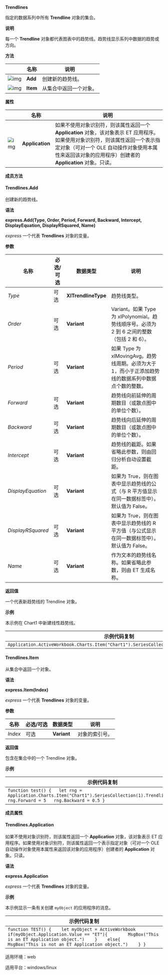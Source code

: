 **Trendlines**



指定的数据系列中所有 **Trendline** 对象的集合。

**说明**

每一个 **Trendline** 对象都代表图表中的趋势线。趋势线显示系列中数据的趋势或方向。

**方法**

|                                                              | 名称     | 说明                   |
| ------------------------------------------------------------ | -------- | ---------------------- |
| ![img](https://qn.cache.wpscdn.cn/encs/doc/office_v19/gif/methods.gif) | **Add**  | 创建新的趋势线。       |
| ![img](https://qn.cache.wpscdn.cn/encs/doc/office_v19/gif/methods.gif) | **Item** | 从集合中返回一个对象。 |

**属性**

|                                                              | 名称            | 说明                                                         |
| ------------------------------------------------------------ | --------------- | ------------------------------------------------------------ |
| ![img](https://qn.cache.wpscdn.cn/encs/doc/office_v19/gif/properties.gif) | **Application** | 如果不使用对象识别符，则该属性返回一个 **Application** 对象，该对象表示 ET 应用程序。如果使用对象识别符，则该属性返回一个表示指定对象（可对一个 OLE 自动操作对象使用本属性来返回该对象的应用程序）创建者的 **Application** 对象。只读。 |

**成员方法**

#### **Trendlines.Add**

创建新的趋势线。

**语法**

**express.Add(Type, Order, Period, Forward, Backward, Intercept, DisplayEquation, DisplayRSquared, Name)**

*express*   一个代表 **Trendlines** 对象的变量。

**参数**

| **名称**          | **必选/可选** | **数据类型**        | **说明**                                                     |
| ----------------- | ------------- | ------------------- | ------------------------------------------------------------ |
| *Type*            | 可选          | **XlTrendlineType** | 趋势线类型。                                                 |
| *Order*           | 可选          | **Variant**         | Variant。如果 Type 为 xlPolynomial。趋势线顺序号。必须为 2 到 6 之间的整数（包括 2 和 6）。 |
| *Period*          | 可选          | **Variant**         | 如果 Type 为 xlMovingAvg。趋势线周期。必须为大于 1，而小于正添加趋势线的数据系列中数据点个数的整数。 |
| *Forward*         | 可选          | **Variant**         | 趋势线向前延伸的周期数目（或散点图中的单位个数）。           |
| *Backward*        | 可选          | **Variant**         | 趋势线向后延伸的周期数目（或散点图中的单位个数）。           |
| *Intercept*       | 可选          | **Variant**         | 趋势线的截距。如果省略此参数，则由回归分析自动设置截距。     |
| *DisplayEquation* | 可选          | **Variant**         | 如果为 True，则在图表中显示趋势线的公式（与 R 平方值显示在同一数据标签中）。默认值为 False。 |
| *DisplayRSquared* | 可选          | **Variant**         | 如果为 True，则在图表中显示趋势线的 R 平方值（与公式显示在同一数据标签中）。默认值为 False。 |
| *Name*            | 可选          | **Variant**         | 作为文本的趋势线名称。如果省略此参数，则由 ET 生成名称。     |

**返回值**

一个代表新趋势线的 Trendline 对象。

**示例**

本示例在 Chart1 中新建线性趋势线。

| 示例代码复制                                                 |
| ------------------------------------------------------------ |
| `Application.ActiveWorkbook.Charts.Item("Chart1").SeriesCollection(1).Trendlines().Add()` |

#### **Trendlines.Item**

从集合中返回一个对象。

**语法**

**express.Item(Index)**

*express*   一个代表 **Trendlines** 对象的变量。

**参数**

| **名称** | **必选/可选** | **数据类型** | **说明**       |
| -------- | ------------- | ------------ | -------------- |
| *Index*  | 可选          | **Variant**  | 对象的索引号。 |

**返回值**

包含在集合中的一个 Trendline 对象。

**示例**

| 示例代码复制                                                 |
| ------------------------------------------------------------ |
| `function test() {   let rng = Application.Charts.Item("Chart1").SeriesCollection(1).Trendlines().Item(1)   rng.Forward = 5   rng.Backward = 0.5 }` |

**成员属性**

#### **Trendlines.Application**

如果不使用对象识别符，则该属性返回一个 **Application** 对象，该对象表示 ET 应用程序。如果使用对象识别符，则该属性返回一个表示指定对象（可对一个 OLE 自动操作对象使用本属性来返回该对象的应用程序）创建者的 **Application** 对象。只读。

**语法**

**express.Application**

*express*   一个代表 **Trendlines** 对象的变量。

**示例**

本示例显示一条有关创建 `myObject` 的应用程序的消息。

| 示例代码复制                                                 |
| ------------------------------------------------------------ |
| `function TEST() {    let myObject = ActiveWorkbook    if(myObject.Application.Value == "ET"){        MsgBox("This is an ET Application object.")    }    else{        MsgBox("This is not an ET Application object.")    } }` |

适用环境：web

适用平台：windows/linux